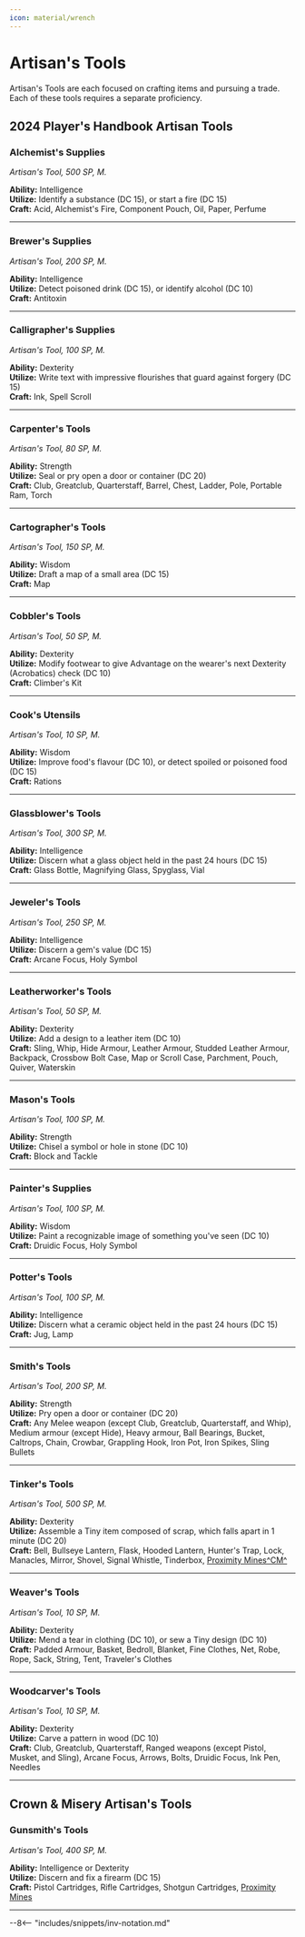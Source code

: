 ```yaml
---
icon: material/wrench
---
```


# Artisan's Tools

Artisan's Tools are each focused on crafting items and pursuing a trade. Each of these tools requires a separate proficiency.

## 2024 Player's Handbook Artisan Tools

### Alchemist's Supplies

*Artisan's Tool, 500 SP, M.*  

**Ability:** Intelligence  
**Utilize:** Identify a substance (DC 15), or start a fire (DC 15)  
**Craft:** Acid, Alchemist's Fire, Component Pouch, Oil, Paper, Perfume  

---

### Brewer's Supplies

*Artisan's Tool, 200 SP, M.*  

**Ability:** Intelligence  
**Utilize:** Detect poisoned drink (DC 15), or identify alcohol (DC 10)  
**Craft:** Antitoxin  

---

### Calligrapher's Supplies

*Artisan's Tool, 100 SP, M.*  

**Ability:** Dexterity  
**Utilize:** Write text with impressive flourishes that guard against forgery (DC 15)  
**Craft:** Ink, Spell Scroll  

---

### Carpenter's Tools

*Artisan's Tool, 80 SP, M.*  

**Ability:** Strength  
**Utilize:** Seal or pry open a door or container (DC 20)  
**Craft:** Club, Greatclub, Quarterstaff, Barrel, Chest, Ladder, Pole, Portable Ram, Torch  

---

### Cartographer's Tools

*Artisan's Tool, 150 SP, M.*  

**Ability:** Wisdom  
**Utilize:** Draft a map of a small area (DC 15)  
**Craft:** Map  

---

### Cobbler's Tools

*Artisan's Tool, 50 SP, M.*  

**Ability:** Dexterity  
**Utilize:** Modify footwear to give Advantage on the wearer's next Dexterity (Acrobatics) check (DC 10)  
**Craft:** Climber's Kit  

---

### Cook's Utensils

*Artisan's Tool, 10 SP, M.*  

**Ability:** Wisdom  
**Utilize:** Improve food's flavour (DC 10), or detect spoiled or poisoned food (DC 15)  
**Craft:** Rations  

---

### Glassblower's Tools

*Artisan's Tool, 300 SP, M.*  

**Ability:** Intelligence  
**Utilize:** Discern what a glass object held in the past 24 hours (DC 15)  
**Craft:** Glass Bottle, Magnifying Glass, Spyglass, Vial  

---

### Jeweler's Tools

*Artisan's Tool, 250 SP, M.*  

**Ability:** Intelligence  
**Utilize:** Discern a gem's value (DC 15)  
**Craft:** Arcane Focus, Holy Symbol  

---

### Leatherworker's Tools

*Artisan's Tool, 50 SP, M.*  

**Ability:** Dexterity  
**Utilize:** Add a design to a leather item (DC 10)  
**Craft:** Sling, Whip, Hide Armour, Leather Armour, Studded Leather Armour, Backpack, Crossbow Bolt Case, Map or Scroll Case, Parchment, Pouch, Quiver, Waterskin  

---

### Mason's Tools

*Artisan's Tool, 100 SP, M.*  

**Ability:** Strength  
**Utilize:** Chisel a symbol or hole in stone (DC 10)  
**Craft:** Block and Tackle  

---

### Painter's Supplies

*Artisan's Tool, 100 SP, M.*  

**Ability:** Wisdom  
**Utilize:** Paint a recognizable image of something you've seen (DC 10)  
**Craft:** Druidic Focus, Holy Symbol  

---

### Potter's Tools

*Artisan's Tool, 100 SP, M.*  

**Ability:** Intelligence  
**Utilize:** Discern what a ceramic object held in the past 24 hours (DC 15)  
**Craft:** Jug, Lamp  

---

### Smith's Tools

*Artisan's Tool, 200 SP, M.*  

**Ability:** Strength  
**Utilize:** Pry open a door or container (DC 20)  
**Craft:** Any Melee weapon (except Club, Greatclub, Quarterstaff, and Whip), Medium armour (except Hide), Heavy armour, Ball Bearings, Bucket, Caltrops, Chain, Crowbar, Grappling Hook, Iron Pot, Iron Spikes, Sling Bullets  

---

### Tinker's Tools

*Artisan's Tool, 500 SP, M.*  

**Ability:** Dexterity  
**Utilize:** Assemble a Tiny item composed of scrap, which falls apart in 1 minute (DC 20)  
**Craft:** Bell, Bullseye Lantern, Flask, Hooded Lantern, Hunter's Trap, Lock, Manacles, Mirror, Shovel, Signal Whistle, Tinderbox, [Proximity Mines^CM^](../consumeables/grenade.md#plant)  

---

### Weaver's Tools

*Artisan's Tool, 10 SP, M.*  

**Ability:** Dexterity  
**Utilize:** Mend a tear in clothing (DC 10), or sew a Tiny design (DC 10)  
**Craft:** Padded Armour, Basket, Bedroll, Blanket, Fine Clothes, Net, Robe, Rope, Sack, String, Tent, Traveler's Clothes  

---

### Woodcarver's Tools

*Artisan's Tool, 10 SP, M.*  

**Ability:** Dexterity  
**Utilize:** Carve a pattern in wood (DC 10)  
**Craft:** Club, Greatclub, Quarterstaff, Ranged weapons (except Pistol, Musket, and Sling), Arcane Focus, Arrows, Bolts, Druidic Focus, Ink Pen, Needles  

---

## Crown & Misery Artisan's Tools

### Gunsmith's Tools

*Artisan's Tool, 400 SP, M.*  

**Ability:** Intelligence or Dexterity  
**Utilize:** Discern and fix a firearm (DC 15)  
**Craft:** Pistol Cartridges, Rifle Cartridges, Shotgun Cartridges, [Proximity Mines](../consumeables/grenade.md#plant)

---

--8<-- "includes/snippets/inv-notation.md"
